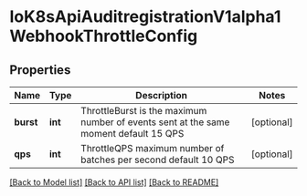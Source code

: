 # IoK8sApiAuditregistrationV1alpha1WebhookThrottleConfig

## Properties
Name | Type | Description | Notes
------------ | ------------- | ------------- | -------------
**burst** | **int** | ThrottleBurst is the maximum number of events sent at the same moment default 15 QPS | [optional] 
**qps** | **int** | ThrottleQPS maximum number of batches per second default 10 QPS | [optional] 

[[Back to Model list]](../README.md#documentation-for-models) [[Back to API list]](../README.md#documentation-for-api-endpoints) [[Back to README]](../README.md)

